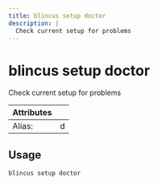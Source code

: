 ```yaml
---
title: blincus setup doctor
description: | 
  Check current setup for problems
---
```


# blincus setup doctor

Check current setup for problems

| Attributes       | &nbsp;
|------------------|-------------
| Alias:           | d

## Usage

```bash
blincus setup doctor
```


